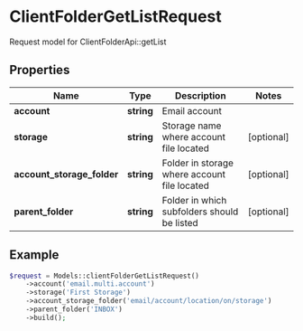 # ClientFolderGetListRequest

Request model for ClientFolderApi::getList

## Properties

Name | Type | Description | Notes
---- | ---- | ----------- | -----
**account** | **string**| Email account |
**storage** | **string**| Storage name where account file located | [optional]
**account_storage_folder** | **string**| Folder in storage where account file located | [optional]
**parent_folder** | **string**| Folder in which subfolders should be listed | [optional]

## Example
```php
$request = Models::clientFolderGetListRequest()
    ->account('email.multi.account')
    ->storage('First Storage')
    ->account_storage_folder('email/account/location/on/storage')
    ->parent_folder('INBOX')
    ->build();
```


